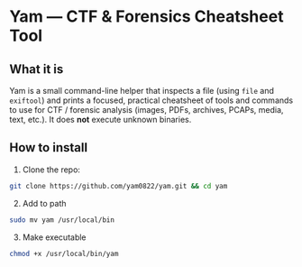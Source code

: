 # Yam — CTF & Forensics Cheatsheet Tool

## What it is
Yam is a small command-line helper that inspects a file (using `file` and `exiftool`) and prints a focused, practical cheatsheet of tools and commands to use for CTF / forensic analysis (images, PDFs, archives, PCAPs, media, text, etc.). It does **not** execute unknown binaries.

## How to install
1. Clone the repo:

```bash
git clone https://github.com/yam0822/yam.git && cd yam
```

2. Add to path
```bash
sudo mv yam /usr/local/bin
```

3. Make executable
```bash
chmod +x /usr/local/bin/yam
```
